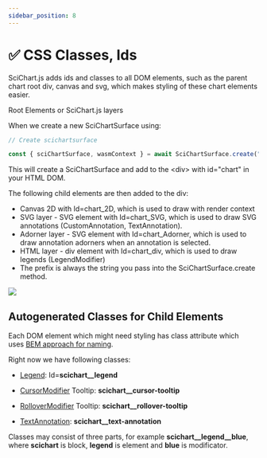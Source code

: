 ```yaml
---
sidebar_position: 8
---
```


# ✅ CSS Classes, Ids

SciChart.js adds ids and classes to all DOM elements, such as the parent chart root div, canvas and svg, which makes styling of these chart elements easier.

Root Elements or SciChart.js layers

When we create a new SciChartSurface using:

```ts
// Create scichartsurface

const { sciChartSurface, wasmContext } = await SciChartSurface.create("chart");
```

This will create a SciChartSurface and add to the \<div\> with id="chart" in your HTML DOM.

The following child elements are then added to the div:

*   Canvas 2D with Id=chart_2D, which is used to draw with render context
*   SVG layer - SVG element with Id=chart_SVG, which is used to draw SVG annotations (CustomAnnotation, TextAnnotation).
*   Adorner layer - SVG element with Id=chart_Adorner, which is used to draw annotation adorners when an annotation is selected.
*   HTML layer - div element with Id=chart_div, which is used to draw legends (LegendModifier)
*   The prefix is always the string you pass into the SciChartSurface.create method.

![](/images/Styling_Ids.png)

Autogenerated Classes for Child Elements
----------------------------------------

Each DOM element which might need styling has class attribute which uses [BEM approach for naming](https://en.bem.info/).

Right now we have following classes:

*   [Legend](/docs/2d-charts/chart-modifier-api/miscellaneous-modifiers/legend-modifier/index.md): Id=**scichart__legend**
    
*   [CursorModifier](/docs/2d-charts/chart-modifier-api/cursor-modifier/cursor-modifier-overview/index.md) Tooltip: **scichart__cursor-tooltip**
    
*   [RolloverModifier](/docs/2d-charts/chart-modifier-api/rollover-modifier/index.md) Tooltip: **scichart__rollover-tooltip**
    
*   [TextAnnotation](/docs/2d-charts/annotations-api/text-annotation/index.md): **scichart__text-annotation**
    

Classes may consist of three parts, for example **scichart__legend__blue**, where **scichart** is block, **legend** is element and **blue** is modificator.